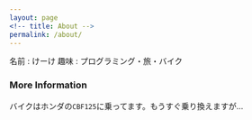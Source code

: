 ```yaml
---
layout: page
<!-- title: About -->
permalink: /about/
---
```


名前 : けーけ
趣味 : プログラミング・旅・バイク

### More Information

バイクはホンダの`CBF125`に乗ってます。もうすぐ乗り換えますが...
